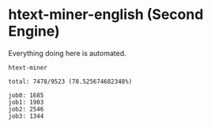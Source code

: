# htext-miner-english (Second Engine)

Everything doing here is automated.

```
htext-miner

total: 7478/9523 (78.525674682348%)

job0: 1685
job1: 1903
job2: 2546
job3: 1344
```